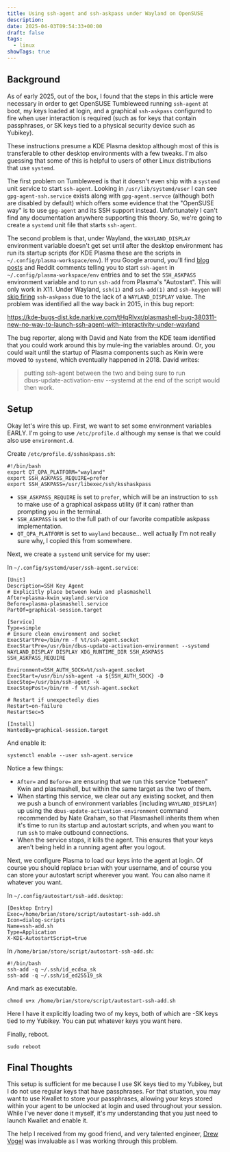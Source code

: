 ```yaml
---
title: Using ssh-agent and ssh-askpass under Wayland on OpenSUSE
description: 
date: 2025-04-03T09:54:33+00:00
draft: false
tags:
  - linux
showTags: true
---
```

## Background

As of early 2025, out of the box, I found that the steps in this article were necessary in order to get OpenSUSE Tumbleweed running `ssh-agent` at boot, my keys loaded at login, and a graphical `ssh-askpass` configured to fire when user interaction is required (such as for keys that contain passphrases, or SK keys tied to a physical security device such as Yubikey). 

These instructions presume a KDE Plasma desktop although most of this is transferable to other desktop environments with a few tweaks.  I'm also guessing that some of this is helpful to users of other Linux distributions that use `systemd`. 

The first problem on Tumbleweed is that it doesn't even ship with a `systemd` unit service to start `ssh-agent`.  Looking in `/usr/lib/systemd/user` I can see `gpg-agent-ssh.service` exists along with `gpg-agent.servce` (although both are disabled by default) which offers some evidence that the "OpenSUSE way" is to use `gpg-agent` and its SSH support instead. Unfortunately I can't find any documentation anywhere supporting this theory.  So, we're going to create a `systemd` unit file that starts `ssh-agent`. 

The second problem is that, under Wayland, the `WAYLAND_DISPLAY` environment variable doesn't get set until after the desktop environment has run its startup scripts (for KDE Plasma these are the scripts in `~/.config/plasma-workspace/env`).  If you Google around, you'll find [blog posts](https://dev.to/manekenpix/kde-plasma-ssh-keys-111e) and Reddit comments telling you to start `ssh-agent` in `~/.config/plasma-workspace/env` entries and to set the `SSH_ASKPASS` environment variable and to run `ssh-add` from Plasma's "Autostart".   This will only work in X11.  Under Wayland, `ssh(1)` and `ssh-add(1)` and `ssh-keygen` will [skip firing](https://github.com/openssh/openssh-portable/blob/master/readpass.c#L265) `ssh-askpass` due to the lack of a `WAYLAND_DISPLAY` value.   The problem was identified all the way back in 2015, in this bug report:

https://kde-bugs-dist.kde.narkive.com/tHqRlvxr/plasmashell-bug-380311-new-no-way-to-launch-ssh-agent-with-interactivity-under-wayland

The bug reporter, along with David and Nate from the KDE team identified that you could work around this by mule-ing the variables around. Or, you could wait until the startup of Plasma components such as Kwin were moved to `systemd`, which eventually happened in 2018. David writes:

> putting ssh-agent between the two and being sure to run  
> dbus-update-activation-env --systemd at the end of the script would then work.

## Setup

Okay let's wire this up.  First, we want to set some environment variables EARLY. I'm going to use `/etc/profile.d` although my sense is that we could also use `environment.d`. 

Create `/etc/profile.d/sshaskpass.sh`:
```
#!/bin/bash
export QT_QPA_PLATFORM="wayland"  
export SSH_ASKPASS_REQUIRE=prefer
export SSH_ASKPASS=/usr/libexec/ssh/ksshaskpass
```
* `SSH_ASKPASS_REQUIRE` is set to `prefer`, which will be an instruction to `ssh` to make use of a graphical askpass utility (if it can) rather than prompting you in the terminal. 
* `SSH_ASKPASS` is set to the full path of our favorite compatible askpass implementation.
* `QT_QPA_PLATFORM` is set to `wayland` because... well actually I'm not really sure why, I copied this from somewhere.  

Next, we create a `systemd` unit service for my user:

In `~/.config/systemd/user/ssh-agent.service`:

```
[Unit]
Description=SSH Key Agent
# Explicitly place between kwin and plasmashell
After=plasma-kwin_wayland.service  
Before=plasma-plasmashell.service
PartOf=graphical-session.target  
  
[Service]
Type=simple
# Ensure clean environment and socket
ExecStartPre=/bin/rm -f %t/ssh-agent.socket
ExecStartPre=/usr/bin/dbus-update-activation-environment --systemd WAYLAND_DISPLAY DISPLAY XDG_RUNTIME_DIR SSH_ASKPASS SSH_ASKPASS_REQUIRE
  
Environment=SSH_AUTH_SOCK=%t/ssh-agent.socket 
ExecStart=/usr/bin/ssh-agent -a ${SSH_AUTH_SOCK} -D
ExecStop=/usr/bin/ssh-agent -k
ExecStopPost=/bin/rm -f %t/ssh-agent.socket
  
# Restart if unexpectedly dies
Restart=on-failure  
RestartSec=5  
  
[Install]
WantedBy=graphical-session.target
```

And enable it:

`systemctl enable --user ssh-agent.service`

Notice a few things:
* `After=` and `Before=` are ensuring that we run this service "between" Kwin and plasmashell, but within the same target as the two of them. 
* When starting this service, we clear out any existing socket, and then we push a bunch of environment variables (including `WAYLAND_DISPLAY`) up using the `dbus-update-activation-environment` command recommended by Nate Graham, so that Plasmashell inherits them when it's time to run its startup and autostart scripts, and when you want to run `ssh` to make outbound connections. 
* When the service stops, it kills the agent. This ensures that your keys aren't being held in a running agent after you logout. 

Next, we configure Plasma to load our keys into the agent at login. Of course you should replace `brian` with your username, and of course you can store your autostart script wherever you want. You can also name it whatever you want. 

In `~/.config/autostart/ssh-add.desktop`:
```
[Desktop Entry]
Exec=/home/brian/store/script/autostart-ssh-add.sh  
Icon=dialog-scripts
Name=ssh-add.sh
Type=Application
X-KDE-AutostartScript=true
```

In `/home/brian/store/script/autostart-ssh-add.sh`:

```
#!/bin/bash
ssh-add -q ~/.ssh/id_ecdsa_sk
ssh-add -q ~/.ssh/id_ed25519_sk
```

And mark as executable.  

`chmod u+x /home/brian/store/script/autostart-ssh-add.sh`

Here I have it explicitly loading two of my keys, both of which are -SK keys tied to my Yubikey. You can put whatever keys you want here. 

Finally, reboot.  

`sudo reboot`

## Final Thoughts

This setup is sufficient for me because I use SK keys tied to my Yubikey, but I do not use regular keys that have passphrases.  For that situation, you may want to use Kwallet to store your passphrases, allowing your keys stored within your agent to be unlocked at login and used throughout your session.  While I've never done it myself, it's my understanding that you just need to launch Kwallet and enable it. 

The help I received from my good friend, and very talented engineer, [Drew Vogel](https://www.linkedin.com/in/drewpvogel/) was invaluable as I was working through this problem.  




